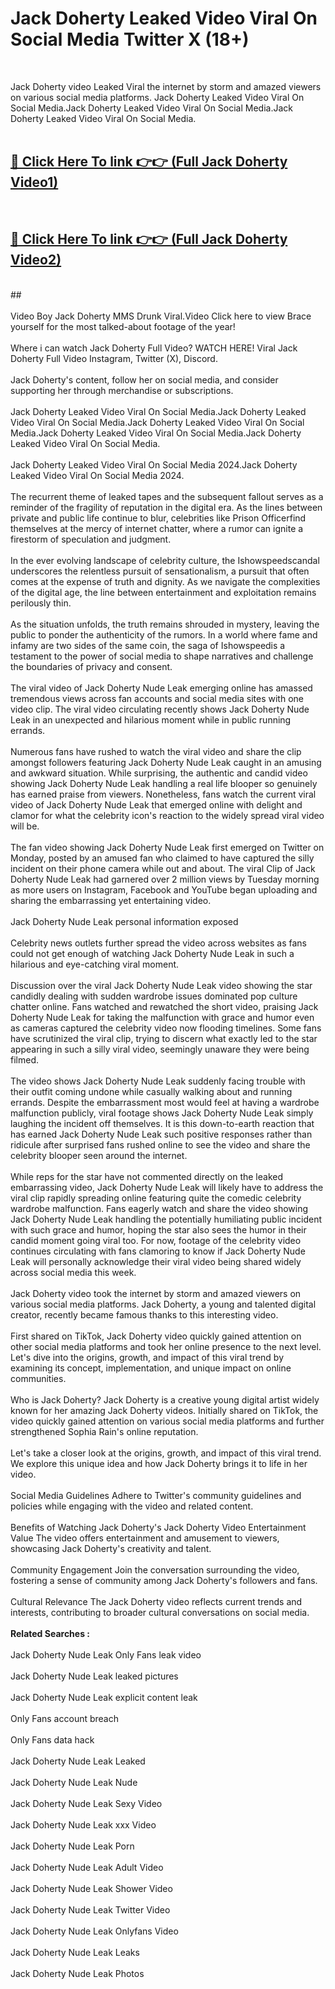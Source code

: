 # Jack Doherty Leaked Video Viral On Social Media Twitter X (18+) <br>
<br>

Jack Doherty video Leaked Viral the internet by storm and amazed viewers on various social media platforms. Jack Doherty Leaked Video Viral On Social Media.Jack Doherty Leaked Video Viral On Social Media.Jack Doherty Leaked Video Viral On Social Media.<br>
 <br>

##  <a href="https://play.trustnlinepharmacy.us?title=Full Jack_Doherty&ref=git">🔴 Click Here To link 👉👉 (Full Jack Doherty Video1)</a><br>
  <br>

##  <a href="https://play.trustnlinepharmacy.us?title=Full Jack_Doherty&ref=git">🔴 Click Here To link 👉👉 (Full Jack Doherty Video2)</a><br>
  <br>
  ##


  <br>

  <br>
Video Boy Jack Doherty MMS Drunk Viral.Video Click here to view Brace yourself for the most talked-about footage of the year!
<br><br>
Where i can watch Jack Doherty Full Video? WATCH HERE! Viral Jack Doherty Full Video Instagram, Twitter (X), Discord.
<br><br>
Jack Doherty's content, follow her on social media, and consider supporting her through merchandise or subscriptions.
<br><br>
Jack Doherty Leaked Video Viral On Social Media.Jack Doherty Leaked Video Viral On Social Media.Jack Doherty Leaked Video Viral On Social Media.Jack Doherty Leaked Video Viral On Social Media.Jack Doherty Leaked Video Viral On Social Media.
<br><br>
Jack Doherty Leaked Video Viral On Social Media 2024.Jack Doherty Leaked Video Viral On Social Media 2024.
<br><br>
The recurrent theme of leaked tapes and the subsequent fallout serves as a reminder of the fragility of reputation in the digital era. As the lines between private and public life continue to blur, celebrities like Prison Officerfind themselves at the mercy of internet chatter, where a rumor can ignite a firestorm of speculation and judgment.
<br><br>
In the ever evolving landscape of celebrity culture, the Ishowspeedscandal underscores the relentless pursuit of sensationalism, a pursuit that often comes at the expense of truth and dignity. As we navigate the complexities of the digital age, the line between entertainment and exploitation remains perilously thin.
<br><br>
As the situation unfolds, the truth remains shrouded in mystery, leaving the public to ponder the authenticity of the rumors. In a world where fame and infamy are two sides of the same coin, the saga of Ishowspeedis a testament to the power of social media to shape narratives and challenge the boundaries of privacy and consent.
<br><br>
The viral video of Jack Doherty Nude Leak emerging online has amassed tremendous views across fan accounts and social media sites with one video clip. The viral video circulating recently shows Jack Doherty Nude Leak in an unexpected and hilarious moment while in public running errands.
<br><br>
Numerous fans have rushed to watch the viral video and share the clip amongst followers featuring Jack Doherty Nude Leak caught in an amusing and awkward situation. While surprising, the authentic and candid video showing Jack Doherty Nude Leak handling a real life blooper so genuinely has earned praise from viewers. Nonetheless, fans watch the current viral video of Jack Doherty Nude Leak that emerged online with delight and clamor for what the celebrity icon's reaction to the widely spread viral video will be.
<br><br>
The fan video showing Jack Doherty Nude Leak first emerged on Twitter on Monday, posted by an amused fan who claimed to have captured the silly incident on their phone camera while out and about. The viral Clip of Jack Doherty Nude Leak had garnered over 2 million views by Tuesday morning as more users on Instagram, Facebook and YouTube began uploading and sharing the embarrassing yet entertaining video.
<br><br>
Jack Doherty Nude Leak personal information exposed
<br><br>
Celebrity news outlets further spread the video across websites as fans could not get enough of watching Jack Doherty Nude Leak in such a hilarious and eye-catching viral moment.
<br><br>
Discussion over the viral Jack Doherty Nude Leak video showing the star candidly dealing with sudden wardrobe issues dominated pop culture chatter online. Fans watched and rewatched the short video, praising Jack Doherty Nude Leak for taking the malfunction with grace and humor even as cameras captured the celebrity video now flooding timelines. Some fans have scrutinized the viral clip, trying to discern what exactly led to the star appearing in such a silly viral video, seemingly unaware they were being filmed.
<br><br>
The video shows Jack Doherty Nude Leak suddenly facing trouble with their outfit coming undone while casually walking about and running errands. Despite the embarrassment most would feel at having a wardrobe malfunction publicly, viral footage shows Jack Doherty Nude Leak simply laughing the incident off themselves. It is this down-to-earth reaction that has earned Jack Doherty Nude Leak such positive responses rather than ridicule after surprised fans rushed online to see the video and share the celebrity blooper seen around the internet.
<br><br>
While reps for the star have not commented directly on the leaked embarrassing video, Jack Doherty Nude Leak will likely have to address the viral clip rapidly spreading online featuring quite the comedic celebrity wardrobe malfunction. Fans eagerly watch and share the video showing Jack Doherty Nude Leak handling the potentially humiliating public incident with such grace and humor, hoping the star also sees the humor in their candid moment going viral too. For now, footage of the celebrity video continues circulating with fans clamoring to know if Jack Doherty Nude Leak will personally acknowledge their viral video being shared widely across social media this week.
<br><br>
Jack Doherty video took the internet by storm and amazed viewers on various social media platforms. Jack Doherty, a young and talented digital creator, recently became famous thanks to this interesting video.
<br><br>
First shared on TikTok, Jack Doherty video quickly gained attention on other social media platforms and took her online presence to the next level. Let's dive into the origins, growth, and impact of this viral trend by examining its concept, implementation, and unique impact on online communities.
<br><br>
Who is Jack Doherty? Jack Doherty is a creative young digital artist widely known for her amazing Jack Doherty videos. Initially shared on TikTok, the video quickly gained attention on various social media platforms and further strengthened Sophia Rain's online reputation.
<br><br>
Let's take a closer look at the origins, growth, and impact of this viral trend. We explore this unique idea and how Jack Doherty brings it to life in her video.
<br><br>
Social Media Guidelines Adhere to Twitter's community guidelines and policies while engaging with the video and related content.
<br><br>
Benefits of Watching Jack Doherty's Jack Doherty Video Entertainment Value The video offers entertainment and amusement to viewers, showcasing Jack Doherty's creativity and talent.
<br><br>
Community Engagement Join the conversation surrounding the video, fostering a sense of community among Jack Doherty's followers and fans.
<br><br>
Cultural Relevance The Jack Doherty video reflects current trends and interests, contributing to broader cultural conversations on social media.
<br><br>
<strong>Related Searches :</strong>
<br><br>
Jack Doherty Nude Leak Only Fans leak video
<br><br>
Jack Doherty Nude Leak leaked pictures
<br><br>
Jack Doherty Nude Leak explicit content leak
<br><br>
Only Fans account breach
<br><br>
Only Fans data hack
<br><br>
Jack Doherty Nude Leak Leaked
<br><br>
Jack Doherty Nude Leak Nude
<br><br>
Jack Doherty Nude Leak Sexy Video
<br><br>
Jack Doherty Nude Leak xxx Video
<br><br>
Jack Doherty Nude Leak Porn
<br><br>
Jack Doherty Nude Leak Adult Video
<br><br>
Jack Doherty Nude Leak Shower Video
<br><br>
Jack Doherty Nude Leak Twitter Video
<br><br>
Jack Doherty Nude Leak Onlyfans Video
<br><br>
Jack Doherty Nude Leak Leaks
<br><br>
Jack Doherty Nude Leak Photos